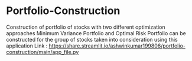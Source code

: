 # Portfolio-Construction
Construction of portfolio of stocks with two different optimization approaches
Minimum Variance Portfolio and Optimal Risk Portfolio can be constructed for the group of stocks taken into consideration using this application
Link : https://share.streamlit.io/ashwinkumar199806/portfolio-construction/main/app_file.py
